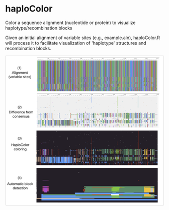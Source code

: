 # haploColor
Color a sequence alignment (nucleotide or protein) to visualize haplotype/recombination blocks

Given an initial alignment of variable sites (e.g., example.aln), haploColor.R will process it to facilitate visualization of 'haplotype' structures and recombination blocks.


![](https://github.com/doxeylab/haploColor/raw/master/haploColor.png "haploColor visualization")



